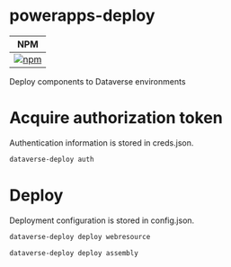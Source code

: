 # powerapps-deploy
| NPM |
| --- |
| [![npm](https://img.shields.io/npm/v/powerapps-deploy.svg?style=flat-square)](https://www.npmjs.com/package/powerapps-deploy) |

Deploy components to Dataverse environments

# Acquire authorization token

Authentication information is stored in creds.json.

```sh
dataverse-deploy auth
```

# Deploy

Deployment configuration is stored in config.json.

```sh
dataverse-deploy deploy webresource

dataverse-deploy deploy assembly
```
